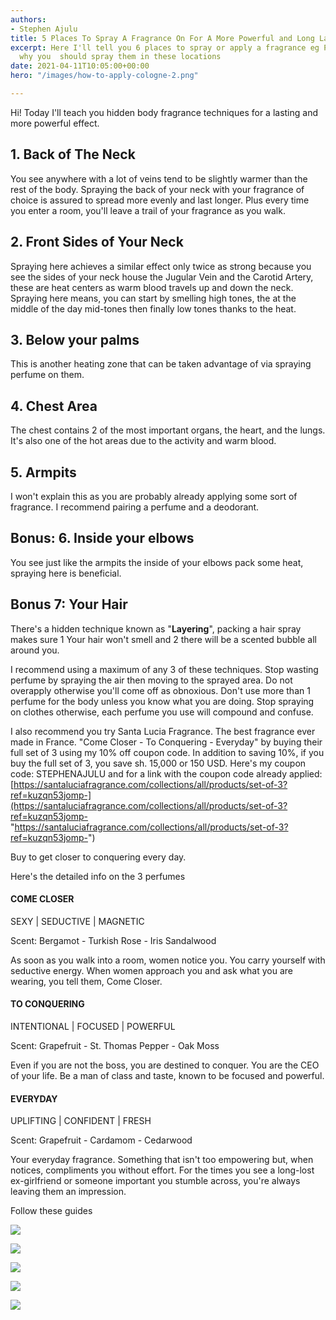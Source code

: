 ```yaml
---
authors:
- Stephen Ajulu
title: 5 Places To Spray A Fragrance On For A More Powerful and Long Lasting Effect
excerpt: Here I'll tell you 6 places to spray or apply a fragrance eg Perfume and
  why you  should spray them in these locations
date: 2021-04-11T10:05:00+00:00
hero: "/images/how-to-apply-cologne-2.png"

---
```

Hi! Today I'll teach you hidden body fragrance techniques for a lasting and more powerful effect.

## 1. Back of The Neck

You see anywhere with a lot of veins tend to be slightly warmer than the rest of the body. Spraying the back of your neck with your fragrance of choice is assured to spread more evenly and last longer. Plus every time you enter a room, you'll leave a trail of your fragrance as you walk.

## 2. Front Sides of Your Neck

Spraying here achieves a similar effect only twice as strong because you see the sides of your neck house the Jugular Vein and the Carotid Artery, these are heat centers as warm blood travels up and down the neck. Spraying here means, you can start by smelling high tones, the at the middle of the day mid-tones then finally low tones thanks to the heat.

## 3. Below your palms

This is another heating zone that can be taken advantage of via spraying perfume on them.

## 4. Chest Area

The chest contains 2 of the most important organs, the heart, and the lungs. It's also one of the hot areas due to the activity and warm blood.

## 5. Armpits

I won't explain this as you are probably already applying some sort of fragrance. I recommend pairing a perfume and a deodorant.

## Bonus: 6. Inside your elbows

You see just like the armpits the inside of your elbows pack some heat, spraying here is beneficial.

## Bonus 7: Your Hair

There's a hidden technique known as "**Layering**", packing a hair spray makes sure 1 Your hair won't smell and 2 there will be a scented bubble all around you.

I recommend using a maximum of any 3 of these techniques. Stop wasting perfume by spraying the air then moving to the sprayed area. Do not overapply otherwise you'll come off as obnoxious. Don't use more than 1 perfume for the body unless you know what you are doing. Stop spraying on clothes otherwise, each perfume you use will compound and confuse. 

I also recommend you try Santa Lucia Fragrance. The best fragrance ever made in France. "Come Closer - To Conquering - Everyday" by buying their full set of 3 using my 10% off coupon code. In addition to saving 10%, if you buy the full set of 3, you save sh. 15,000 or 150 USD. Here's my coupon code: STEPHENAJULU and for a link with the coupon code already applied: [https://santaluciafragrance.com/collections/all/products/set-of-3?ref=kuzqn53jomp-](https://santaluciafragrance.com/collections/all/products/set-of-3?ref=kuzqn53jomp- "https://santaluciafragrance.com/collections/all/products/set-of-3?ref=kuzqn53jomp-")

Buy to get closer to conquering every day.

Here's the detailed info on the 3 perfumes

#### COME CLOSER

SEXY | SEDUCTIVE | MAGNETIC

Scent: Bergamot - Turkish Rose - Iris Sandalwood

As soon as you walk into a room, women notice you. You carry yourself with seductive energy. When women approach you and ask what you are wearing, you tell them, Come Closer.

#### TO CONQUERING

INTENTIONAL | FOCUSED | POWERFUL

Scent: Grapefruit - St. Thomas Pepper - Oak Moss

Even if you are not the boss, you are destined to conquer. You are the CEO of your life. Be a man of class and taste, known to be focused and powerful.

#### EVERYDAY

UPLIFTING | CONFIDENT | FRESH

Scent: Grapefruit - Cardamom - Cedarwood

Your everyday fragrance. Something that isn't too empowering but, when notices, compliments you without effort. For the times you see a long-lost ex-girlfriend or someone important you stumble across, you're always leaving them an impression.

Follow these guides

![](/static/images/areas-to-apply-fragrance-pulse-points.png)

![](/static/images/areas-to-apply-fragrance-best-way-to-apply-to-wrist.png)

![](/static/images/areas-to-apply-fragrance-unconventional-areas.png)

![](/static/images/waystoapplyperfumes.png)

![](/static/images/how-to-apply-cologne-2.png)
